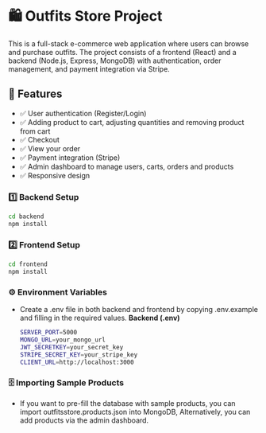 # 🛍️ Outfits Store Project

This is a full-stack e-commerce web application where users can browse and purchase outfits. The project consists of a frontend (React) and a backend (Node.js, Express, MongoDB) with authentication, order management, and payment integration via Stripe.

## 🚀 Features
- ✅ User authentication (Register/Login)
- ✅ Adding product to cart, adjusting quantities and removing product from cart
- ✅ Checkout
- ✅ View your order
- ✅ Payment integration (Stripe)
- ✅ Admin dashboard to manage users, carts, orders and products
- ✅ Responsive design

### 1️⃣ Backend Setup
  ```bash
  cd backend
  npm install
  ```
### 2️⃣ Frontend Setup
  ```bash
  cd frontend
  npm install
  ```

### ⚙️ Environment Variables
- Create a .env file in both backend and frontend by copying .env.example and filling in the required values.
**Backend (.env)**
  ```bash
  SERVER_PORT=5000
  MONGO_URL=your_mongo_url
  JWT_SECRETKEY=your_secret_key
  STRIPE_SECRET_KEY=your_stripe_key
  CLIENT_URL=http://localhost:3000
  ```

### 🗄️ Importing Sample Products
- If you want to pre-fill the database with sample products, you can import outfitsstore.products.json into MongoDB, Alternatively, you can add products via the admin dashboard.

